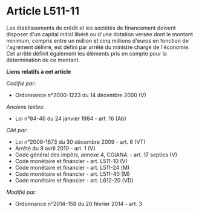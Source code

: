# Article L511-11

Les établissements de crédit et les sociétés de financement doivent disposer d'un capital initial libéré ou d'une dotation
versée dont le montant minimum, compris entre un million et cinq millions d'euros en fonction de l'agrément délivré, est
défini par arrêté du ministre chargé de l'économie. Cet arrêté définit également les éléments pris en compte pour la
détermination de ce montant.

**Liens relatifs à cet article**

_Codifié par_:

  - Ordonnance n°2000-1223 du 14 décembre 2000 (V)

_Anciens textes_:

  - Loi n°84-46 du 24 janvier 1984 - art. 16 (Ab)

_Cité par_:

  - Loi n°2009-1673 du 30 décembre 2009 - art. 6 (VT)
  - Arrêté du 9 avril 2010 - art. 1 (V)
  - Code général des impôts, annexe 4, CGIAN4. - art. 17 septies (V)
  - Code monétaire et financier - art. L511-10 (V)
  - Code monétaire et financier - art. L511-24 (M)
  - Code monétaire et financier - art. L511-40 (M)
  - Code monétaire et financier - art. L612-20 (VD)

_Modifié par_:

  - Ordonnance n°2014-158 du 20 février 2014 - art. 3

